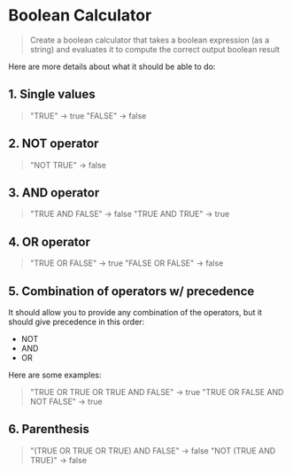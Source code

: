 # Boolean Calculator

> Create a boolean calculator that takes a boolean expression (as a string) and evaluates it to compute the correct output boolean result 

Here are more details about what it should be able to do:

## 1. Single values

> "TRUE" -> true
> "FALSE" -> false

## 2. NOT operator

> "NOT TRUE" -> false

## 3. AND operator

> "TRUE AND FALSE" -> false
> "TRUE AND TRUE" -> true

## 4. OR operator

> "TRUE OR FALSE" -> true
> "FALSE OR FALSE" -> false

## 5. Combination of operators w/ precedence

It should allow you to provide any combination of the operators, but it should give precedence in this order:

- NOT
- AND
- OR

Here are some examples:

> "TRUE OR TRUE OR TRUE AND FALSE" -> true
> "TRUE OR FALSE AND NOT FALSE" -> true

## 6. Parenthesis

> "(TRUE OR TRUE OR TRUE) AND FALSE" -> false
> "NOT (TRUE AND TRUE)" -> false